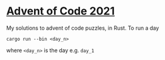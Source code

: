 # [Advent of Code 2021](https://adventofcode.com/2021)

My solutions to advent of code puzzles, in Rust. To run a day

```shell
cargo run --bin <day_n>
```

where `<day_n>` is the day e.g. `day_1`
